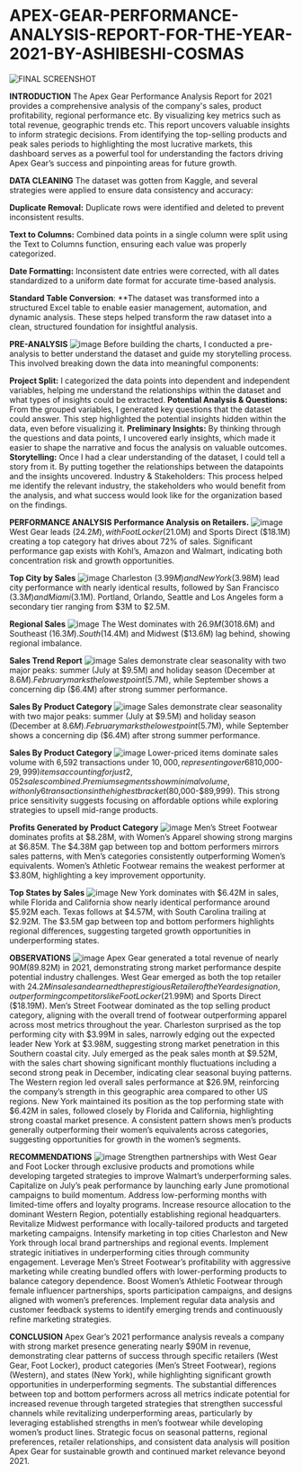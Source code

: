 # APEX-GEAR-PERFORMANCE-ANALYSIS-REPORT-FOR-THE-YEAR-2021-BY-ASHIBESHI-COSMAS

![FINAL SCREENSHOT](https://github.com/user-attachments/assets/3b61dd02-43be-4801-be71-a6bfd3da2b9a)

**INTRODUCTION**
The Apex Gear Performance Analysis Report for 2021 provides a comprehensive analysis of the company's sales, product profitability, regional performance etc. By visualizing key metrics such as total revenue, geographic trends etc. This report uncovers valuable insights to inform strategic decisions. From identifying the top-selling products and peak sales periods to highlighting the most lucrative markets, this dashboard serves as a powerful tool for understanding the factors driving Apex Gear’s success and pinpointing areas for future growth.

**DATA CLEANING**
The dataset was gotten from Kaggle, and several strategies were applied to ensure data consistency and accuracy:

**Duplicate Removal:** Duplicate rows were identified and deleted to prevent inconsistent results.

**Text to Columns:** Combined data points in a single column were split using the Text to Columns function, ensuring each value was properly categorized.

**Date Formatting:** Inconsistent date entries were corrected, with all dates standardized to a uniform date format for accurate time-based analysis.

**Standard Table Conversion**: **The dataset was transformed into a structured Excel table to enable easier management, automation, and dynamic analysis.
These steps helped transform the raw dataset into a clean, structured foundation for insightful analysis.

**PRE-ANALYSIS**
![image](https://github.com/user-attachments/assets/b301689f-68d8-4167-9dac-a14ccdb1cf53)
Before building the charts, I conducted a pre-analysis to better understand the dataset and guide my storytelling process. This involved breaking down the data into meaningful components:

**Project Split:** I categorized the data points into dependent and independent variables, helping me understand the relationships within the dataset and what types of insights could be extracted.
**Potential Analysis & Questions:** From the grouped variables, I generated key questions that the dataset could answer. This step highlighted the potential insights hidden within the data, even before visualizing it.
**Preliminary Insights:** By thinking through the questions and data points, I uncovered early insights, which made it easier to shape the narrative and focus the analysis on valuable outcomes.
**Storytelling:** Once I had a clear understanding of the dataset, I could tell a story from it. By putting together the relationships between the datapoints and the insights uncovered.
Industry & Stakeholders: This process helped me identify the relevant industry, the stakeholders who would benefit from the analysis, and what success would look like for the organization based on the findings.

**PERFORMANCE ANALYSIS**
**Performance Analysis on Retailers.**
![image](https://github.com/user-attachments/assets/b309dece-8cf1-4f81-a447-e1216bedb15b)
West Gear leads ($24.2M), with Foot Locker ($21.0M) and Sports Direct ($18.1M) creating a top category hat drives about 72% of sales. Significant performance gap exists with Kohl’s, Amazon and Walmart, indicating both concentration risk and growth opportunities.

**Top City by Sales**
![image](https://github.com/user-attachments/assets/7838b677-9737-4935-bfdd-7336c011bd23)
Charleston ($3.99M) and New York ($3.98M) lead city performance with nearly identical results, followed by San Francisco ($3.3M) and Miami ($3.1M). Portland, Orlando, Seattle and Los Angeles form a secondary tier ranging from $3M to $2.5M.

**Regional Sales**
![image](https://github.com/user-attachments/assets/f69e3ad0-921e-4d80-8de7-6abe6aeaae67)
The West dominates with $26.9M (30% of sales), followed by the Northeast ($18.6M) and Southeast ($16.3M). South ($14.4M) and Midwest ($13.6M) lag behind, showing regional imbalance.

**Sales Trend Report**
![image](https://github.com/user-attachments/assets/cb707ee7-b5dc-478d-9440-f9549f2fe1ef)
Sales demonstrate clear seasonality with two major peaks: summer (July at $9.5M) and holiday season (December at $8.6M). February marks the lowest point ($5.7M), while September shows a concerning dip ($6.4M) after strong summer performance.

**Sales By Product Category**
![image](https://github.com/user-attachments/assets/eb5e8cd0-4fa8-4523-9886-9a77abe0175d)
Sales demonstrate clear seasonality with two major peaks: summer (July at $9.5M) and holiday season (December at $8.6M). February marks the lowest point ($5.7M), while September shows a concerning dip ($6.4M) after strong summer performance.

**Sales By Product Category**
![image](https://github.com/user-attachments/assets/6bf7effd-54d2-404d-823d-5a44ff90671a)
Lower-priced items dominate sales volume with 6,592 transactions under $10,000, representing over 68% of total sales. A dramatic drop-off occurs after this price point, with mid-range ($10,000-$29,999) items accounting for just 2,052 sales combined. Premium segments show minimal volume, with only 6 transactions in the highest bracket ($80,000-$89,999). This strong price sensitivity suggests focusing on affordable options while exploring strategies to upsell mid-range products.

**Profits Generated by Product Category**
![image](https://github.com/user-attachments/assets/4743a7af-712d-4604-8e4d-5e8e8ff61d82)
Men’s Street Footwear dominates profits at $8.28M, with Women’s Apparel showing strong margins at $6.85M. The $4.38M gap between top and bottom performers mirrors sales patterns, with Men’s categories consistently outperforming Women’s equivalents. Women’s Athletic Footwear remains the weakest performer at $3.80M, highlighting a key improvement opportunity.

**Top States by Sales**
![image](https://github.com/user-attachments/assets/4995c850-5e0c-4eeb-821f-fa8d3e551ebc)
New York dominates with $6.42M in sales, while Florida and California show nearly identical performance around $5.92M each. Texas follows at $4.57M, with South Carolina trailing at $2.92M. The $3.5M gap between top and bottom performers highlights regional differences, suggesting targeted growth opportunities in underperforming states.

**OBSERVATIONS**
![image](https://github.com/user-attachments/assets/184d35c7-8938-40f0-bb26-6e6c89744c1f)
Apex Gear generated a total revenue of nearly $90M ($89.82M) in 2021, demonstrating strong market performance despite potential industry challenges.
West Gear emerged as both the top retailer with $24.2M in sales and earned the prestigious Retailer of the Year designation, outperforming competitors like Foot Locker ($21.99M) and Sports Direct ($18.19M).
Men’s Street Footwear dominated as the top selling product category, aligning with the overall trend of footwear outperforming apparel across most metrics throughout the year.
Charleston surprised as the top performing city with $3.99M in sales, narrowly edging out the expected leader New York at $3.98M, suggesting strong market penetration in this Southern coastal city.
July emerged as the peak sales month at $9.52M, with the sales chart showing significant monthly fluctuations including a second strong peak in December, indicating clear seasonal buying patterns.
The Western region led overall sales performance at $26.9M, reinforcing the company’s strength in this geographic area compared to other US regions.
New York maintained its position as the top performing state with $6.42M in sales, followed closely by Florida and California, highlighting strong coastal market presence.
A consistent pattern shows men’s products generally outperforming their women’s equivalents across categories, suggesting opportunities for growth in the women’s segments.

**RECOMMENDATIONS**
![image](https://github.com/user-attachments/assets/109c48f9-69a6-4508-893b-61032ee2e171)
Strengthen partnerships with West Gear and Foot Locker through exclusive products and promotions while developing targeted strategies to improve Walmart’s underperforming sales.
Capitalize on July’s peak performance by launching early June promotional campaigns to build momentum. Address low-performing months with limited-time offers and loyalty programs.
Increase resource allocation to the dominant Western Region, potentially establishing regional headquarters. Revitalize Midwest performance with locally-tailored products and targeted marketing campaigns.
Intensify marketing in top cities Charleston and New York through local brand partnerships and regional events. Implement strategic initiatives in underperforming cities through community engagement.
Leverage Men’s Street Footwear’s profitability with aggressive marketing while creating bundled offers with lower-performing products to balance category dependence.
Boost Women’s Athletic Footwear through female influencer partnerships, sports participation campaigns, and designs aligned with women’s preferences.
Implement regular data analysis and customer feedback systems to identify emerging trends and continuously refine marketing strategies.

**CONCLUSION**
Apex Gear’s 2021 performance analysis reveals a company with strong market presence generating nearly $90M in revenue, demonstrating clear patterns of success through specific retailers (West Gear, Foot Locker), product categories (Men’s Street Footwear), regions (Western), and states (New York), while highlighting significant growth opportunities in underperforming segments. The substantial differences between top and bottom performers across all metrics indicate potential for increased revenue through targeted strategies that strengthen successful channels while revitalizing underperforming areas, particularly by leveraging established strengths in men’s footwear while developing women’s product lines. Strategic focus on seasonal patterns, regional preferences, retailer relationships, and consistent data analysis will position Apex Gear for sustainable growth and continued market relevance beyond 2021.





